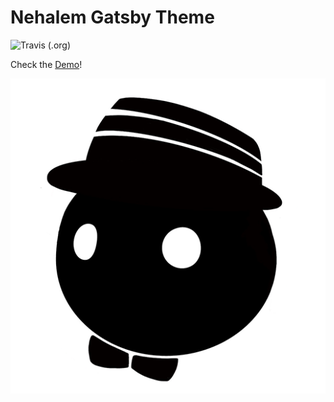 # Nehalem Gatsby Theme

![Travis (.org)](https://img.shields.io/travis/nehalist/gatsby-theme-nehalem)

Check the [Demo](https://nehalem.netlify.com)!

![Nehalist Gatsby](theme/assets/nehalist-gatsby.png)
